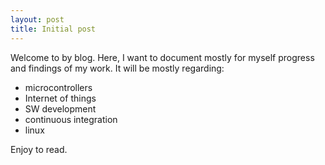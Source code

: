 ```yaml
---
layout: post
title: Initial post
---
```

Welcome to by blog. Here, I want to document mostly for myself progress and findings of my work. It will be mostly regarding:
* microcontrollers
* Internet of things
* SW development
* continuous integration
* linux

Enjoy to read.
